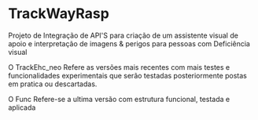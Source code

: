 # TrackWayRasp
Projeto de Integração de API'S para criação de um assistente visual de apoio e interpretação de imagens & perigos para pessoas com Deficiência visual

O TrackEhc_neo Refere as versões mais recentes com mais testes e funcionalidades experimentais que serão testadas posteriormente postas em pratica ou descartadas.

O Func Refere-se a ultima versão com estrutura funcional, testada e aplicada


